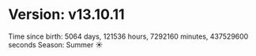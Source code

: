 # Version: v13.10.11
Time since birth: 5064 days, 121536 hours, 7292160 minutes, 437529600 seconds
Season: Summer ☀️
